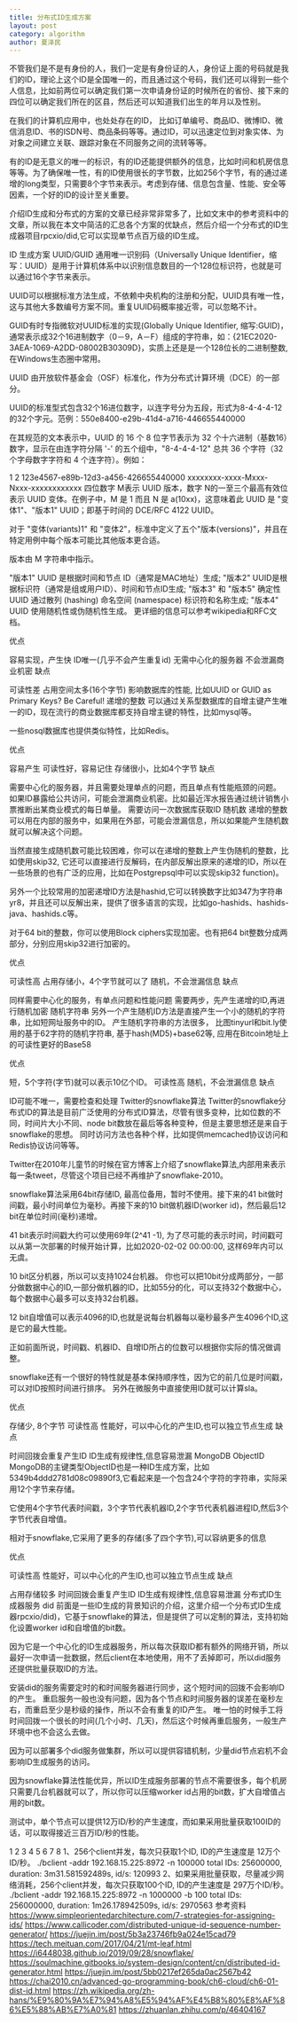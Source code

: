 ```yaml
---
title: 分布式ID生成方案
layout: post
category: algorithm
author: 夏泽民
---
```

不管我们是不是有身份的人，我们一定是有身份证的人，身份证上面的号码就是我们的ID，理论上这个ID是全国唯一的，而且通过这个号码，我们还可以得到一些个人信息，比如前两位可以确定我们第一次申请身份证的时候所在的省份、接下来的四位可以确定我们所在的区县，然后还可以知道我们出生的年月以及性别。

在我们的计算机应用中，也处处存在的ID， 比如订单编号、商品ID、微博ID、微信消息ID、书的ISDN号、商品条码等等。通过ID，可以迅速定位到对象实体、为对象之间建立关联、跟踪对象在不同服务之间的流转等等。

有的ID是无意义的唯一的标识，有的ID还能提供额外的信息，比如时间和机房信息等等。为了确保唯一性，有的ID使用很长的字节数，比如256个字节，有的通过递增的long类型，只需要8个字节来表示。考虑到存储、信息包含量、性能、安全等因素，一个好的ID的设计至关重要。

介绍ID生成和分布式的方案的文章已经非常非常多了，比如文末中的参考资料中的文章，所以我在本文中简洁的汇总各个方案的优缺点，然后介绍一个分布式的ID生成器项目rpcxio/did,它可以实现单节点百万级的ID生成。
<!-- more -->
ID 生成方案
UUID/GUID
通用唯一识别码（Universally Unique Identifier，缩写：UUID）是用于计算机体系中以识别信息数目的一个128位标识符，也就是可以通过16个字节来表示。

UUID可以根据标准方法生成，不依赖中央机构的注册和分配，UUID具有唯一性，这与其他大多数编号方案不同。重复UUID码概率接近零，可以忽略不计。

GUID有时专指微软对UUID标准的实现(Globally Unique Identifier, 缩写:GUID)，通常表示成32个16进制数字（0－9，A－F）组成的字符串，如：{21EC2020-3AEA-1069-A2DD-08002B30309D}，实质上还是是一个128位长的二进制整数,在Windows生态圈中常用。

UUID 由开放软件基金会（OSF）标准化，作为分布式计算环境（DCE）的一部分。

UUID的标准型式包含32个16进位数字，以连字号分为五段，形式为8-4-4-4-12的32个字元。范例：550e8400-e29b-41d4-a716-446655440000

在其规范的文本表示中，UUID 的 16 个 8 位字节表示为 32 个十六进制（基数16）数字，显示在由连字符分隔 '-' 的五个组中，"8-4-4-4-12" 总共 36 个字符（32 个字母数字字符和 4 个连字符）。例如：

1
2
123e4567-e89b-12d3-a456-426655440000
xxxxxxxx-xxxx-Mxxx-Nxxx-xxxxxxxxxxxx
四位数字 M表示 UUID 版本，数字 N的一至三个最高有效位表示 UUID 变体。在例子中，M 是 1 而且 N 是 a(10xx)，这意味着此 UUID 是 "变体1"、"版本1" UUID；即基于时间的 DCE/RFC 4122 UUID。

对于 "变体(variants)1" 和 "变体2"，标准中定义了五个"版本(versions)"，并且在特定用例中每个版本可能比其他版本更合适。

版本由 M 字符串中指示。

"版本1" UUID 是根据时间和节点 ID（通常是MAC地址）生成;
"版本2" UUID是根据标识符（通常是组或用户ID）、时间和节点ID生成;
"版本3" 和 "版本5" 确定性UUID 通过散列 (hashing) 命名空间 (namespace) 标识符和名称生成;
"版本4" UUID 使用随机性或伪随机性生成。
更详细的信息可以参考wikipedia和RFC文档。

优点

容易实现，产生快
ID唯一(几乎不会产生重复id)
无需中心化的服务器
不会泄漏商业机密
缺点

可读性差
占用空间太多(16个字节)
影响数据库的性能, 比如UUID or GUID as Primary Keys? Be Careful!
递增的整数
可以通过关系型数据库的自增主键产生唯一的ID，现在流行的商业数据库都支持自增主键的特性，比如mysql等。

一些nosql数据库也提供类似特性，比如Redis。

优点

容易产生
可读性好，容易记住
存储很小，比如4个字节
缺点

需要中心化的服务器，并且需要处理单点的问题，而且单点有性能瓶颈的问题。
如果ID暴露给公共访问，可能会泄漏商业机密。比如最近浑水报告通过统计销售小票推断出某商业模式的每日单量。
需要访问一次数据库获取ID
随机数
递增的整数可以用在内部的服务中，如果用在外部，可能会泄漏信息，所以如果能产生随机数就可以解决这个问题。

当然直接生成随机数可能比较困难，你可以在递增的整数上产生伪随机的整数，比如使用skip32, 它还可以直接进行反解码，在内部反解出原来的递增的ID，所以在一些场景的也有广泛的应用，比如在Postgrepsql中可以实现skip32 function)。

另外一个比较常用的加密递增ID方法是hashid,它可以转换数字比如347为字符串yr8，并且还可以反解出来，提供了很多语言的实现，比如go-hashids、hashids-java、hashids.c等。

对于64 bit的整数，你可以使用Block ciphers实现加密。也有把64 bit整数分成两部分，分别应用skip32进行加密的。

优点

可读性高
占用存储小，4个字节就可以了
随机，不会泄漏信息
缺点

同样需要中心化的服务，有单点问题和性能问题
需要两步，先产生递增的ID,再进行随机加密
随机字符串
另外一个产生随机ID方法是直接产生一个小的随机的字符串，比如短网址服务中的ID。 产生随机字符串的方法很多， 比图tinyurl和bit.ly使用的基于62字符的随机字符串, 基于hash(MD5)+base62等, 应用在Bitcoin地址上的可读性更好的Base58

优点

短，5个字符(字节)就可以表示10亿个ID。
可读性高
随机，不会泄漏信息
缺点

ID可能不唯一，需要检查和处理
Twitter的snowflake算法
Twitter的snowflake分布式ID的算法是目前广泛使用的分布式ID算法，尽管有很多变种，比如位数的不同，时间片大小不同、node bit数放在最后等各种变种，但是主要思想还是来自于snowflake的思想。 同时访问方法也各种个样，比如提供memcached协议访问和Redis协议访问等等。

Twitter在2010年儿童节的时候在官方博客上介绍了snowflake算法,内部用来表示每一条tweet，尽管这个项目已经不再维护了snowflake-2010。



snowflake算法采用64bit存储ID, 最高位备用，暂时不使用。接下来的41 bit做时间戳，最小时间单位为毫秒。再接下来的10 bit做机器ID(worker id)，然后最后12 bit在单位时间(毫秒)递增。

41 bit表示时间戳大约可以使用69年(2^41 -1), 为了尽可能的表示时间，时间戳可以从第一次部署的时候开始计算，比如2020-02-02 00:00:00, 这样69年内可以无虞。

10 bit区分机器，所以可以支持1024台机器。 你也可以把10bit分成两部分，一部分做数据中心的ID,一部分做机器的ID，比如55分的化，可以支持32个数据中心，每个数据中心最多可以支持32台机器。

12 bit自增值可以表示4096的ID,也就是说每台机器每以毫秒最多产生4096个ID,这是它的最大性能。

正如前面所说，时间戳、机器ID、自增ID所占的位数可以根据你实际的情况做调整。

snowflake还有一个很好的特性就是基本保持顺序性，因为它的前几位是时间戳，可以对ID按照时间进行排序。 另外在微服务中直接使用ID就可以计算sla。

优点

存储少, 8个字节
可读性高
性能好，可以中心化的产生ID,也可以独立节点生成
缺点

时间回拨会重复产生ID
ID生成有规律性,信息容易泄漏
MongoDB ObjectID
MongoDB的主键类型ObjectID也是一种ID生成方案，比如5349b4ddd2781d08c09890f3,它看起来是一个包含24个字符的字符串，实际采用12个字节来存储。



它使用4个字节代表时间戳，3个字节代表机器ID,2个字节代表机器进程ID,然后3个字节代表自增值。

相对于snowflake,它采用了更多的存储(多了四个字节),可以容纳更多的信息

优点

可读性高
性能好，可以中心化的产生ID,也可以独立节点生成
缺点

占用存储较多
时间回拨会重复产生ID
ID生成有规律性,信息容易泄漏
分布式ID生成器服务 did
前面是一些ID生成的背景知识的介绍，这里介绍一个分布式ID生成器rpcxio/did)，它基于snowflake的算法，但是提供了可以定制的算法，支持初始化设置worker id和自增值的bit数。

因为它是一个中心化的ID生成器服务，所以每次获取ID都有额外的网络开销，所以最好一次申请一批数据，然后client在本地使用，用不了丢掉即可，所以did服务还提供批量获取ID的方法。

安装did的服务需要定时的和时间服务器进行同步，这个短时间的回拨不会影响ID的产生。 重启服务一般也没有问题，因为各个节点和时间服务器的误差在毫秒左右，而重启至少是秒级的操作，所以不会有重复的ID产生。 唯一怕的时候手工将时间回拨一个很长的时间(几个小时、几天)，然后这个时候再重启服务，一般生产环境中也不会这么去做。

因为可以部署多个did服务做集群，所以可以提供容错机制，少量did节点宕机不会影响ID生成服务的访问。

因为snowflake算法性能优异，所以ID生成服务部署的节点不需要很多，每个机房只需要几台机器就可以了，所以你可以压缩worker id占用的bit数，扩大自增值占用的bit数。

测试中，单个节点可以提供12万ID/秒的产生速度，而如果采用批量获取100ID的话，可以取得接近三百万ID/秒的性能。

1
2
3
4
5
6
7
8
1、256个client并发，每次只获取1个ID, ID的产生速度是 12万个ID/秒。
./bclient -addr 192.168.15.225:8972 -n 100000
total IDs: 25600000, duration: 3m31.581592489s, id/s: 120993
2、如果采用批量获取，尽量减少网络消耗，256个client并发，每次只获取100个ID, ID的产生速度是 297万个ID/秒。
./bclient -addr 192.168.15.225:8972 -n 1000000 -b 100
total IDs: 256000000, duration: 1m26.178942509s, id/s: 2970563
参考资料
https://www.simpleorientedarchitecture.com/7-strategies-for-assigning-ids/
https://www.callicoder.com/distributed-unique-id-sequence-number-generator/
https://juejin.im/post/5b3a23746fb9a024e15cad79
https://tech.meituan.com/2017/04/21/mt-leaf.html
https://i6448038.github.io/2019/09/28/snowflake/
https://soulmachine.gitbooks.io/system-design/content/cn/distributed-id-generator.html
https://juejin.im/post/5bb0217ef265da0ac2567b42
https://chai2010.cn/advanced-go-programming-book/ch6-cloud/ch6-01-dist-id.html
https://zh.wikipedia.org/zh-hans/%E9%80%9A%E7%94%A8%E5%94%AF%E4%B8%80%E8%AF%86%E5%88%AB%E7%A0%81
https://zhuanlan.zhihu.com/p/46404167
